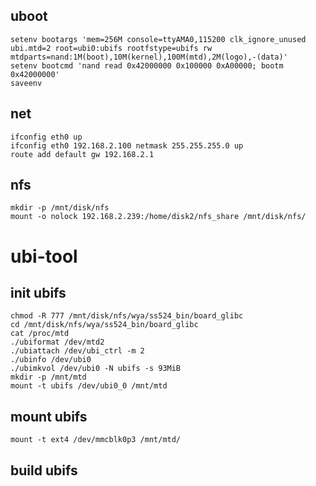 ## uboot
    setenv bootargs 'mem=256M console=ttyAMA0,115200 clk_ignore_unused ubi.mtd=2 root=ubi0:ubifs rootfstype=ubifs rw mtdparts=nand:1M(boot),10M(kernel),100M(mtd),2M(logo),-(data)' 
    setenv bootcmd 'nand read 0x42000000 0x100000 0xA00000; bootm 0x42000000'
    saveenv
## net
    ifconfig eth0 up
    ifconfig eth0 192.168.2.100 netmask 255.255.255.0 up
    route add default gw 192.168.2.1
## nfs
    mkdir -p /mnt/disk/nfs
    mount -o nolock 192.168.2.239:/home/disk2/nfs_share /mnt/disk/nfs/
    
# ubi-tool
## init ubifs
    chmod -R 777 /mnt/disk/nfs/wya/ss524_bin/board_glibc
    cd /mnt/disk/nfs/wya/ss524_bin/board_glibc
    cat /proc/mtd
    ./ubiformat /dev/mtd2
    ./ubiattach /dev/ubi_ctrl -m 2
    ./ubinfo /dev/ubi0
    ./ubimkvol /dev/ubi0 -N ubifs -s 93MiB
    mkdir -p /mnt/mtd
    mount -t ubifs /dev/ubi0_0 /mnt/mtd
## mount ubifs
    mount -t ext4 /dev/mmcblk0p3 /mnt/mtd/
## build ubifs
    
